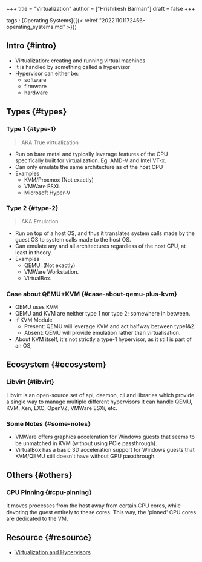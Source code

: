 +++
title = "Virtualization"
author = ["Hrishikesh Barman"]
draft = false
+++

tags
: [Operating Systems]({{< relref "20221101172456-operating_systems.md" >}})


## Intro {#intro}

-   Virtualization: creating and running virtual machines
-   It is handled by something called a hypervisor
-   Hypervisor can either be:
    -   software
    -   firmware
    -   hardware


## Types {#types}


### Type 1 {#type-1}

> AKA True virtualization

-   Run on bare metal and typically leverage features of the CPU specifically built for virtualization. Eg. AMD-V and Intel VT-x.
-   Can only emulate the same architecture as of the host CPU
-   Examples
    -   KVM/Proxmox (Not exactly)
    -   VMWare ESXi.
    -   Microsoft Hyper-V


### Type 2 {#type-2}

> AKA Emulation

-   Run on top of a host OS, and thus it translates system calls made by the guest OS to system calls made to the host OS.
-   Can emulate any and all architectures regardless of the host CPU, at least in theory.
-   Examples
    -   QEMU. (Not exactly)
    -   VMWare Workstation.
    -   VirtualBox.


### Case about QEMU+KVM {#case-about-qemu-plus-kvm}

-   QEMU uses KVM
-   QEMU and KVM are neither type 1 nor type 2; somewhere in between.
-   If KVM Module
    -   Present: QEMU will leverage KVM and act halfway between type1&amp;2.
    -   Absent: QEMU will provide emulation rather than virtualisation.
-   About KVM itself, it's not strictly a type-1 hypervisor, as it still is part of an OS,


## Ecosystem {#ecosystem}


### Libvirt {#libvirt}

Libvirt is an open-source set of api, daemon, cli and libraries which provide a single way to manage multiple different hypervisors It can handle QEMU, KVM, Xen, LXC, OpenVZ, VMWare ESXi, etc.


### Some Notes {#some-notes}

-   VMWare offers graphics acceleration for Windows guests that seems to be unmatched in KVM (without using PCIe passthrough).
-   VirtualBox has a basic 3D acceleration support for Windows guests that KVM/QEMU still doesn't have without GPU passthrough.


## Others {#others}


### CPU Pinning {#cpu-pinning}

It moves processes from the host away from certain CPU cores, while devoting the guest entirely to these cores. This way, the 'pinned' CPU cores are dedicated to the VM,


## Resource {#resource}

-   [Virtualization and Hypervisors](https://sumit-ghosh.com/articles/virtualization-hypervisors-explaining-qemu-kvm-libvirt/)

